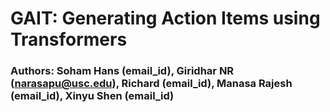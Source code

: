 # GAIT: Generating Action Items using Transformers
### Authors: Soham Hans (email_id), Giridhar NR (narasapu@usc.edu), Richard (email_id), Manasa Rajesh (email_id), Xinyu Shen (email_id)
